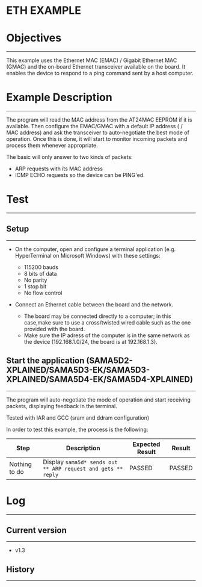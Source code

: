 ETH EXAMPLE
============

# Objectives
------------
This example uses the Ethernet MAC (EMAC) / Gigabit Ethernet MAC (GMAC) and the on-board Ethernet
transceiver available on the board. It enables the device to respond to a ping
command sent by a host computer.

# Example Description
---------------------
The program will read the MAC address from the AT24MAC EEPROM if it is
available. Then configure the EMAC/GMAC with a default IP address ( / MAC address)
and ask the transceiver to auto-negotiate the best mode of operation. Once this
is done, it will start to monitor incoming packets and process them whenever
appropriate.

The basic will only answer to two kinds of packets:
 - ARP requests with its MAC address
 - ICMP ECHO requests so the device can be PING'ed.

# Test
------

## Setup
--------
 - On the computer, open and configure a terminal application
(e.g. HyperTerminal on Microsoft Windows) with these settings:

     - 115200 bauds
     - 8 bits of data
     - No parity
     - 1 stop bit
     - No flow control

 - Connect an Ethernet cable between the board and the network.

     - The board may be connected directly to a computer; in this case,make sure to use a cross/twisted wired cable such as the one provided with the board.
     - Make sure the IP adress of the computer is in the same network as the device (192.168.1.0/24, the board is at 192.168.1.3).

## Start the application (SAMA5D2-XPLAINED/SAMA5D3-EK/SAMA5D3-XPLAINED/SAMA5D4-EK/SAMA5D4-XPLAINED)
--------
The program will auto-negotiate the mode of operation and start receiving
packets, displaying feedback in the terminal.

Tested with IAR and GCC (sram and ddram configuration)

In order to test this example, the process is the following:

Step | Description | Expected Result | Result
-----|-------------|-----------------|-------
Nothing to do | Display ``sama5d* sends out ** ARP request and gets ** reply`` | PASSED | PASSED

# Log
------

## Current version
--------
 - v1.3

## History
--------
